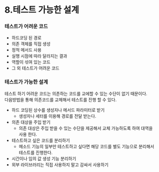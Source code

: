 # 8.테스트 가능한 설계

### 테스트가 어려운 코드 
- 하드코딩 된 경로
- 의존 객체를 직접 생성
- 정적 메서드 사용
- 실행 시점에 따라 달라지는 결과
- 역할이 섞여 있는 코드
- 그 외 테스트가 어려운 코드

### 테스트가 가능한 설계
테스트 하기 어려운 코드는 의존하는 코드를 교에할 수 있는 수단이 없기 때문이다.   
다음방법을 통해 의존코드를 교체해서 테스트를 진행 할 수 있다.
- 하드 코딩된 상수를 생성자나 메서드 파라미터로 받기
    - 생성자나 세터를 이용해 경로를 전달 받는다.
- 의존 대상을 주입 받기
    - 의존 대상은 주입 받을 수 있는 수단을 제공해서 교체 가능하도록 하여 대역을 사용 한다.
- 테스트하고 싶은 코드를 분리하기
    - 메소드 기능의 일부만 테스트하고 싶다면 해당 코드를 별도 기능으로 분리해서 테스트를 진행한다.
- 시간이나 임의 값 생성 기능 분리하기
- 외부 라이브러리는 직접 사용하지 말고 감싸서 사용하기
   

